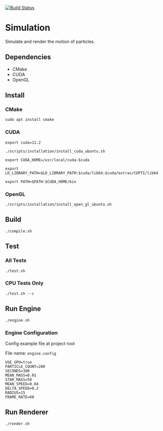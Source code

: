 ﻿[![Build Status](https://github.com/KevinMcGin/Simulation/actions/workflows/actions.yml/badge.svg)](https://github.com/KevinMcGin/Simulation/actions/workflows/actions.yml)

# Simulation
Simulate and render the motion of particles.

## Dependencies
- CMake
- CUDA
- OpenGL

## Install
### CMake
```sudo apt install cmake```

### CUDA
```export cuda=11.2```

```./scripts/installation/install_cuda_ubuntu.sh```

```export CUDA_HOME=/usr/local/cuda-$cuda```

```export LD_LIBRARY_PATH=$LD_LIBRARY_PATH:$cuda/lib64:$cuda/extras/CUPTI/lib64```

```export PATH=$PATH:$CUDA_HOME/bin```

### OpenGL
```./scripts/installation/install_open_gl_ubuntu.sh```

## Build
```./compile.sh```

## Test
### All Tests
```./test.sh```

### CPU Tests Only
```./test.sh --c```

## Run Engine
```./engine.sh```

### Engine Configuration
Config example file at project root 

File name: ```engine.config```

```
USE_GPU=true
PARTICLE_COUNT=200
SECONDS=300
MEAN_MASS=0.01
STAR_MASS=50
MEAN_SPEED=0.04
DELTA_SPEED=0.2
RADIUS=15
FRAME_RATE=60 
```

## Run Renderer
```./render.sh```
